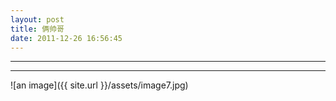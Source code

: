 ```yaml
---
layout: post
title: 俩帅哥
date: 2011-12-26 16:56:45
---
```


<meta http-equiv='Content-Type' content='text/html; charset=utf-8' />

---

---



![an image]({{ site.url }}/assets/image7.jpg)
